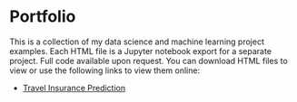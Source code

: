 # Portfolio

This is a collection of my data science and machine learning project examples. Each HTML file is a Jupyter notebook export for a separate project. Full code available upon request. You can download HTML files to view or use the following links to view them online:
- [Travel Insurance Prediction]([https://duckduckgo.com](https://html-preview.github.io/?url=https://github.com/ramunen/portfolio/blob/main/TravelInsurancePrediction.html))

